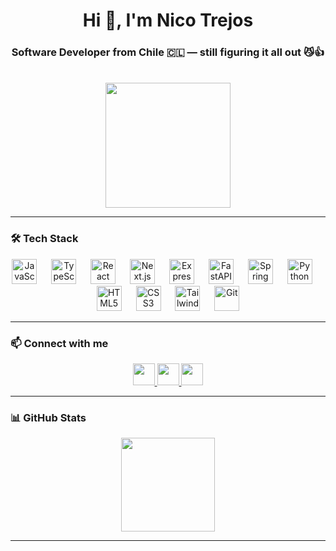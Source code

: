 <h1 align="center">Hi 👋, I'm Nico Trejos</h1>
<h3 align="center">Software Developer from Chile 🇨🇱 — still figuring it all out 😼👍</h3>

<br />

<div align="center">
  <img src="https://media.tenor.com/AGoJL8iLP5UAAAAi/akselav-cat.gif" height="200" />
</div>

---

### 🛠️ Tech Stack

<div align="center">
  <img src="https://cdn.jsdelivr.net/gh/devicons/devicon/icons/javascript/javascript-original.svg" height="40" alt="JavaScript" />
  <img width="15"/>
  <img src="https://cdn.jsdelivr.net/gh/devicons/devicon/icons/typescript/typescript-original.svg" height="40" alt="TypeScript" />
  <img width="15"/>
  <img src="https://cdn.jsdelivr.net/gh/devicons/devicon/icons/react/react-original.svg" height="40" alt="React" />
  <img width="15"/>
  <img src="https://cdn.jsdelivr.net/gh/devicons/devicon/icons/nextjs/nextjs-original.svg" height="40" alt="Next.js" />
  <img width="15"/>
  <img src="https://cdn.jsdelivr.net/gh/devicons/devicon/icons/express/express-original.svg" height="40" alt="Express" />
  <img width="15"/>
  <img src="https://cdn.jsdelivr.net/gh/devicons/devicon/icons/fastapi/fastapi-original.svg" height="40" alt="FastAPI" />
  <img width="15"/>
  <img src="https://cdn.jsdelivr.net/gh/devicons/devicon/icons/spring/spring-original.svg" height="40" alt="Spring" />
  <img width="15"/>
  <img src="https://cdn.jsdelivr.net/gh/devicons/devicon/icons/python/python-original.svg" height="40" alt="Python" />
  <img width="15"/>
  <img src="https://cdn.jsdelivr.net/gh/devicons/devicon/icons/html5/html5-original.svg" height="40" alt="HTML5" />
  <img width="15"/>
  <img src="https://cdn.jsdelivr.net/gh/devicons/devicon/icons/css3/css3-original.svg" height="40" alt="CSS3" />
  <img width="15"/>
  <img src="https://cdn.simpleicons.org/tailwindcss/06B6D4" height="40" alt="TailwindCSS" />
  <img width="15"/>
  <img src="https://cdn.jsdelivr.net/gh/devicons/devicon/icons/git/git-original.svg" height="40" alt="Git" />
</div>

---

### 📫 Connect with me

<div align="center">
  <a href="https://www.instagram.com/3j0s5?igsh=cmpxc3M2ZzdmMXJh" target="_blank">
    <img src="https://img.shields.io/static/v1?message=Instagram&logo=instagram&label=&color=E4405F&logoColor=white&labelColor=&style=for-the-badge" height="35" />
  </a>
  <a href="mailto:ni.trejosb@gmail.com" target="_blank">
    <img src="https://img.shields.io/static/v1?message=Gmail&logo=gmail&label=&color=D14836&logoColor=white&labelColor=&style=for-the-badge" height="35" />
  </a>
  <a href="https://www.linkedin.com/in/nicolas-ignacio-trejos-berrios/" target="_blank">
    <img src="https://img.shields.io/static/v1?message=LinkedIn&logo=linkedin&label=&color=0077B5&logoColor=white&labelColor=&style=for-the-badge" height="35" />
  </a>
</div>

---

### 📊 GitHub Stats

<div align="center">
  <img src="https://github-readme-stats.vercel.app/api/top-langs/?username=3J0sB&layout=compact&theme=tokyonight" height="150"/>
</div>

---
